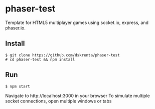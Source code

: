 # phaser-test

Template for HTML5 multiplayer games using socket.io, express, and phaser.io.

## Install

```
$ git clone https://github.com/dskrenta/phaser-test
# cd phaser-test && npm install
```

## Run

```
$ npm start
```

Navigate to http://localhost:3000 in your browser
To simulate multiple socket connections, open multiple windows or tabs
